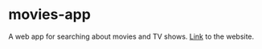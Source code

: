 # movies-app
A web app for searching about movies and TV shows.
<a href='https://movies-app-mdr.web.app/' rel='link to the website'>Link</a> to the website.
